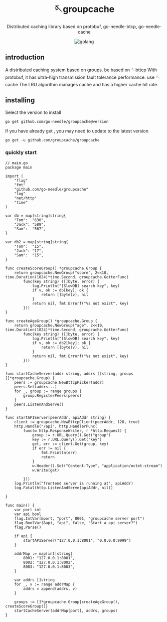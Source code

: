 <!-- markdownlint-disable MD033 MD041 -->
<div align="center">

# 🪡groupcache

<!-- prettier-ignore-start -->
<!-- markdownlint-disable-next-line MD036 -->
Distributed caching library based on protobuf, go-needle-btcp, go-needle-cache
<!-- prettier-ignore-end -->

<img src="https://img.shields.io/badge/golang-1.21+-blue" alt="golang">
</div>

## introduction
A distributed caching system based on groups. be based on 🪡bttcp With protobuf, it has ultra-high transmission fault tolerance performance. use 🪡cache The LRU algorithm manages cache and has a higher cache hit rate.

## installing
Select the version to install

`go get github.com/go-needle/groupcache@version`

If you have already get , you may need to update to the latest version

`go get -u github.com/groupcache/groupcache`


### quickly start
```golang
// main.go
package main

import (
	"flag"
	"fmt"
	"github.com/go-needle/groupcache"
	"log"
	"net/http"
	"time"
)

var db = map[string]string{
	"Tom":  "630",
	"Jack": "589",
	"Sam":  "567",
}

var db2 = map[string]string{
	"Tom":  "15",
	"Jack": "17",
	"Sam":  "15",
}

func createScoreGroup() *groupcache.Group {
	return groupcache.NewGroup("score", 2<<10, time.Duration(1024)*time.Second, groupcache.GetterFunc(
		func(key string) ([]byte, error) {
			log.Println("[SlowDB] search key", key)
			if v, ok := db[key]; ok {
				return []byte(v), nil
			}
			return nil, fmt.Errorf("%s not exist", key)
		}))
}

func createAgeGroup() *groupcache.Group {
	return groupcache.NewGroup("age", 2<<10, time.Duration(1024)*time.Second, groupcache.GetterFunc(
		func(key string) ([]byte, error) {
			log.Println("[SlowDB] search key", key)
			if v, ok := db2[key]; ok {
				return []byte(v), nil
			}
			return nil, fmt.Errorf("%s not exist", key)
		}))
}

func startCacheServer(addr string, addrs []string, groups []*groupcache.Group) {
	peers := groupcache.NewBttcpPicker(addr)
	peers.Set(addrs...)
	for _, group := range groups {
		group.RegisterPeers(peers)
	}
	peers.ListenAndServe()
}

func startAPIServer(peerAddr, apiAddr string) {
	client := groupcache.NewBttcpClient(peerAddr, 128, true)
	http.Handle("/api", http.HandlerFunc(
		func(w http.ResponseWriter, r *http.Request) {
			group := r.URL.Query().Get("group")
			key := r.URL.Query().Get("key")
			get, err := client.Get(group, key)
			if err != nil {
				fmt.Println(err)
				return
			}
			w.Header().Set("Content-Type", "application/octet-stream")
			w.Write(get)

		}))
	log.Println("frontend server is running at", apiAddr)
	log.Fatal(http.ListenAndServe(apiAddr, nil))

}

func main() {
	var port int
	var api bool
	flag.IntVar(&port, "port", 8001, "groupcache server port")
	flag.BoolVar(&api, "api", false, "Start a api server?")
	flag.Parse()

	if api {
		startAPIServer("127.0.0.1:8001", "0.0.0.0:9999")
	}

	addrMap := map[int]string{
		8001: "127.0.0.1:8001",
		8002: "127.0.0.1:8002",
		8003: "127.0.0.1:8003",
	}

	var addrs []string
	for _, v := range addrMap {
		addrs = append(addrs, v)
	}

	groups := []*groupcache.Group{createAgeGroup(), createScoreGroup()}
	startCacheServer(addrMap[port], addrs, groups)
}
```